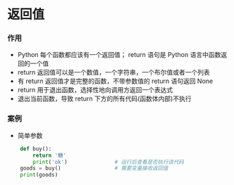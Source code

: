 # 返回值
### 作用
*  Python 每个函数都应该有一个返回值； return 语句是 Python 语言中函数返回的一个值
  *  return 返回值可以是一个数值，一个字符串，一个布尔值或者一个列表
  *  有 return 返回值才是完整的函数，不带参数值的 return 语句返回 None
  *  return 用于退出函数，选择性地向调用方返回一个表达式
  *  退出当前函数，导致 return 下方的所有代码(函数体内部)不执行



### 案例

* 简单参数

```python
    def buy():
        return '糖'
        print('ok')               # 运行后查看是否执行该代码
    goods = buy()                 # 需要变量接收返回值
    print(goods)
```







